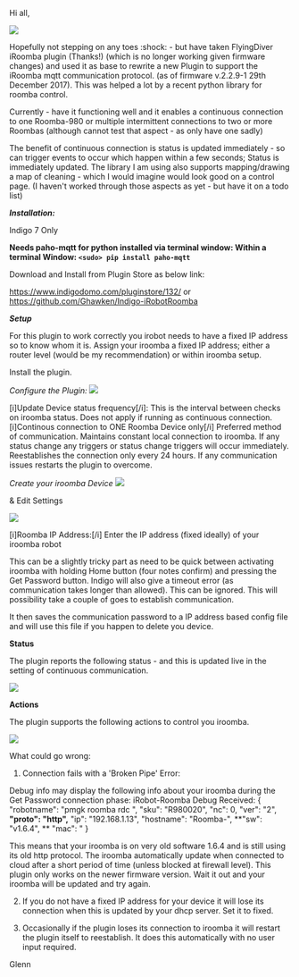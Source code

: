 Hi all,

![](http://downloads.indigodomo.com/pluginstore/com.GlennNZ/com.GlennNZ.indigoplugin.irobot/icon.png)

Hopefully not stepping on any toes  :shock: - but have taken FlyingDiver iRoomba plugin (Thanks!) (which is no longer working given firmware changes) and used it as base to rewrite a new Plugin to support the iRoomba mqtt communication protocol.  (as of firmware v.2.2.9-1 29th December 2017).  This was helped a lot by a recent python library for roomba control.

Currently - have it functioning well and it enables a continuous connection to one Roomba-980 or multiple intermittent connections to two or more Roombas (although cannot test that aspect - as only have one sadly)

The benefit of continuous connection is status is updated immediately - so can trigger events to occur which happen within a few seconds; Status is immediately updated.
The library I am using also supports mapping/drawing a map of cleaning - which I would imagine would look good on a control page.  (I haven't worked through those aspects as yet - but have it on a todo list)

***Installation:***

Indigo 7 Only

**Needs paho-mqtt for python installed via terminal window:
Within a terminal Window:
` <sudo> pip install paho-mqtt  `**

Download and Install from Plugin Store as below link:

https://www.indigodomo.com/pluginstore/132/
or
https://github.com/Ghawken/Indigo-iRobotRoomba

***Setup***

For this plugin to work correctly you irobot needs to have a fixed IP address so to know whom it is.   Assign your iroomba a fixed IP address; either a router level (would be my recommendation) or within iroomba setup.

Install the plugin.

*Configure the Plugin:*
![](https://preview.ibb.co/gS30CG/Plugin_Config.png)

[i]Update Device status frequency[/i]:  This is the interval between checks on iroomba status.  Does not apply if running as continuous connection.
[i]Continous connection to ONE Roomba Device only[/i]  Preferred method of communication.  Maintains constant local connection to iroomba.  If any status change any triggers or status change triggers will occur immediately.  Reestablishes the connection only every 24 hours.   If any communication issues restarts the plugin to overcome.

*Create your iroomba Device*
![](https://preview.ibb.co/b99wmb/Device_Irobot.png)

&
Edit Settings

![](https://image.ibb.co/nMD0CG/Configure_IRobot.png)

[i]Roomba IP Address:[/i]  Enter the IP address (fixed ideally) of your iroomba robot

This can be a slightly tricky part as need to be quick between activating iroomba with holding Home button (four notes confirm) and pressing the Get Password button.
Indigo will also give a timeout error (as communication takes longer than allowed).  This can be ignored.
This will possibility take a couple of goes to establish communication.

It then saves the communication password to a IP address based config file and will use this file if you happen to delete you device.


**Status**

The plugin reports the following status - and this is updated live in the setting of continuous communication.

![](https://image.ibb.co/cachRb/Status_Page.png)


**Actions**

The plugin supports the following actions to control you iroomba.

[![](https://image.ibb.co/bwo3zw/irobotactions.png)](https://imgbb.com/)




What could go wrong:

1. Connection fails with a 'Broken Pipe' Error:

Debug info may display the following info about your iroomba during the Get Password connection phase:
    iRobot-Roomba Debug Received: {
    "robotname": "pmgk roomba rdc ",
    "sku": "R980020",
    "nc": 0,
    "ver": "2",
    **"proto": "http",**
    "ip": "192.168.1.13",
    "hostname": "Roomba-",
    **"sw": "v1.6.4", **
    "mac": "
    }

This means that your iroomba is on very old software 1.6.4 and is still using its old http protocol.  The iroomba automatically update when connected to cloud after a short period of time (unless blocked at firewall level).
This plugin only works on the newer firmware version.
Wait it out and your iroomba will be updated and try again.

2. If you do not have a fixed IP address for your device it will lose its connection when this is updated by your dhcp server.  Set it to fixed.

3. Occasionally if the plugin loses its connection to iroomba it will restart the plugin itself to reestablish.  It does this automatically with no user input required.




Glenn
